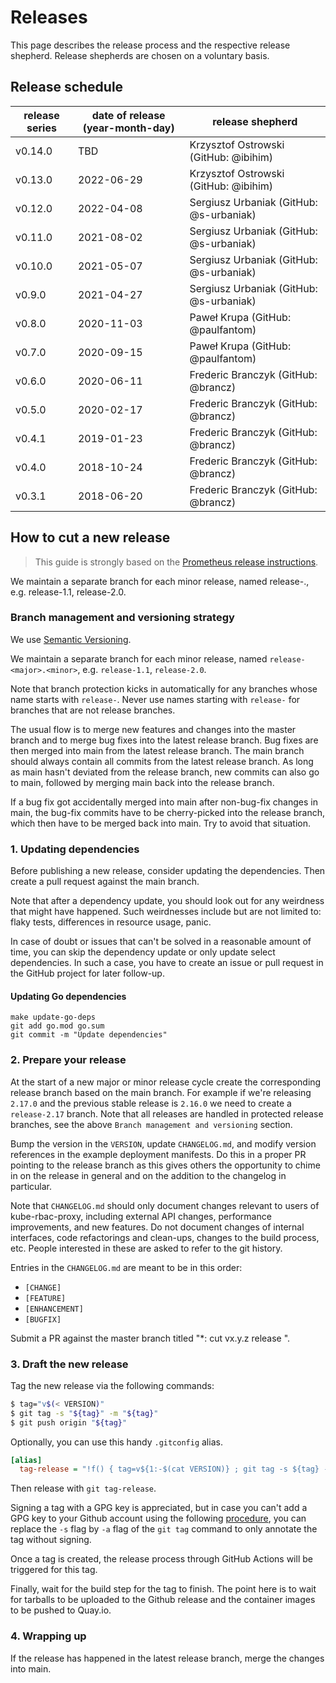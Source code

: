 # Releases

This page describes the release process and the respective release shepherd.
Release shepherds are chosen on a voluntary basis.

## Release schedule

| release series | date of release (year-month-day) | release shepherd                            |
|----------------|----------------------------------|---------------------------------------------|
| v0.14.0        | TBD                              | Krzysztof Ostrowski (GitHub: @ibihim)       |
| v0.13.0        | 2022-06-29                       | Krzysztof Ostrowski (GitHub: @ibihim)       |
| v0.12.0        | 2022-04-08                       | Sergiusz Urbaniak (GitHub: @s-urbaniak)     |
| v0.11.0        | 2021-08-02                       | Sergiusz Urbaniak (GitHub: @s-urbaniak)     |
| v0.10.0        | 2021-05-07                       | Sergiusz Urbaniak (GitHub: @s-urbaniak)     |
| v0.9.0         | 2021-04-27                       | Sergiusz Urbaniak (GitHub: @s-urbaniak)     |
| v0.8.0         | 2020-11-03                       | Paweł Krupa (GitHub: @paulfantom)           |
| v0.7.0         | 2020-09-15                       | Paweł Krupa (GitHub: @paulfantom)           |
| v0.6.0         | 2020-06-11                       | Frederic Branczyk (GitHub: @brancz)         |
| v0.5.0         | 2020-02-17                       | Frederic Branczyk (GitHub: @brancz)         |
| v0.4.1         | 2019-01-23                       | Frederic Branczyk (GitHub: @brancz)         |
| v0.4.0         | 2018-10-24                       | Frederic Branczyk (GitHub: @brancz)         |
| v0.3.1         | 2018-06-20                       | Frederic Branczyk (GitHub: @brancz)         |

## How to cut a new release

> This guide is strongly based on the [Prometheus release instructions](https://github.com/prometheus/prometheus/blob/main/RELEASE.md).

We maintain a separate branch for each minor release, named release-<major>.<minor>, e.g. release-1.1, release-2.0.

### Branch management and versioning strategy

We use [Semantic Versioning](https://semver.org/).

We maintain a separate branch for each minor release, named `release-<major>.<minor>`, e.g. `release-1.1`, `release-2.0`.

Note that branch protection kicks in automatically for any branches whose name starts with `release-`. Never use names starting with `release-` for branches that are not release branches.

The usual flow is to merge new features and changes into the master branch and
to merge bug fixes into the latest release branch. Bug fixes are then merged
into main from the latest release branch. The main branch should always contain
all commits from the latest release branch. As long as main hasn't deviated from
the release branch, new commits can also go to main, followed by merging main
back into the release branch.

If a bug fix got accidentally merged into main after non-bug-fix changes in
main, the bug-fix commits have to be cherry-picked into the release branch,
which then have to be merged back into main. Try to avoid that situation.

### 1. Updating dependencies

Before publishing a new release, consider updating the dependencies. Then create
a pull request against the main branch.

Note that after a dependency update, you should look out for any weirdness that
might have happened. Such weirdnesses include but are not limited to: flaky
tests, differences in resource usage, panic.

In case of doubt or issues that can't be solved in a reasonable amount of time,
you can skip the dependency update or only update select dependencies. In such a
case, you have to create an issue or pull request in the GitHub project for
later follow-up.

#### Updating Go dependencies

```
make update-go-deps
git add go.mod go.sum
git commit -m "Update dependencies"
```

### 2. Prepare your release

At the start of a new major or minor release cycle create the corresponding
release branch based on the main branch. For example if we're releasing `2.17.0`
and the previous stable release is `2.16.0` we need to create a `release-2.17`
branch. Note that all releases are handled in protected release branches, see
the above `Branch management and versioning` section.

Bump the version in the `VERSION`, update `CHANGELOG.md`, and modify version references in the example deployment manifests.
Do this in a proper PR pointing to the release branch as this gives others the opportunity to
chime in on the release in general and on the addition to the changelog in
particular.

Note that `CHANGELOG.md` should only document changes relevant to users of
kube-rbac-proxy, including external API changes, performance improvements, and
new features. Do not document changes of internal interfaces, code refactorings
and clean-ups, changes to the build process, etc. People interested in these are
asked to refer to the git history.

Entries in the `CHANGELOG.md` are meant to be in this order:

* `[CHANGE]`
* `[FEATURE]`
* `[ENHANCEMENT]`
* `[BUGFIX]`

Submit a PR against the master branch titled "*: cut vx.y.z release ".

### 3. Draft the new release

Tag the new release via the following commands:

```bash
$ tag="v$(< VERSION)"
$ git tag -s "${tag}" -m "${tag}"
$ git push origin "${tag}"
```

Optionally, you can use this handy `.gitconfig` alias.

```ini
[alias]
  tag-release = "!f() { tag=v${1:-$(cat VERSION)} ; git tag -s ${tag} -m ${tag} && git push origin ${tag}; }; f"
```

Then release with `git tag-release`.

Signing a tag with a GPG key is appreciated, but in case you can't add a GPG key
to your Github account using the following
[procedure](https://help.github.com/articles/generating-a-gpg-key/), you can
replace the `-s` flag by `-a` flag of the `git tag` command to only annotate the
tag without signing.

Once a tag is created, the release process through GitHub Actions will be
triggered for this tag.

Finally, wait for the build step for the tag to finish. The point here is to
wait for tarballs to be uploaded to the Github release and the container images
to be pushed to Quay.io.

### 4. Wrapping up

If the release has happened in the latest release branch, merge the changes into
main.


